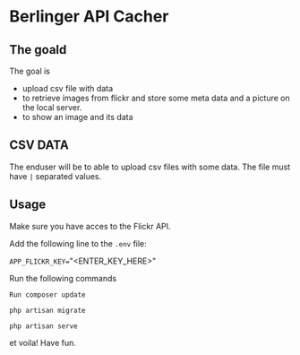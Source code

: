 # Berlinger API Cacher

## The goald 

The goal is

- upload csv file with data
- to retrieve images from flickr and store some meta data and a picture on the local server.
- to show an image and its data

## CSV DATA

The enduser will be to able to upload csv files with some data. The file must have `|` separated values.

## Usage

Make sure you have acces to the Flickr API.

Add the following line to the `.env` file:

`APP_FLICKR_KEY=`"<ENTER_KEY_HERE>"

Run the following commands

```terminal
Run composer update
```

```terminal
php artisan migrate
```

```terminal
php artisan serve
```

et voila! Have fun. 